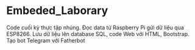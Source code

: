 # Embeded_Laborary
Code cuối kỳ thực tập nhúng. Đọc data từ Raspberry Pi gửi dữ liệu qua ESP8266. Lưu dữ liệu lên database SQL, code Web với HTML, Bootstrap. Tạo bot Telegram với Fatherbot
